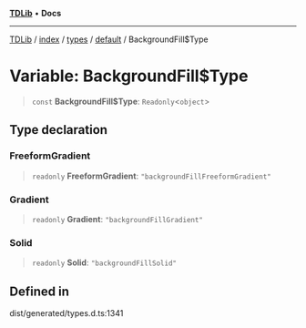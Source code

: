 [**TDLib**](../../../../../../README.md) • **Docs**

***

[TDLib](../../../../../../modules.md) / [index](../../../../../README.md) / [types](../../../README.md) / [default](../README.md) / BackgroundFill$Type

# Variable: BackgroundFill$Type

> `const` **BackgroundFill$Type**: `Readonly`\<`object`\>

## Type declaration

### FreeformGradient

> `readonly` **FreeformGradient**: `"backgroundFillFreeformGradient"`

### Gradient

> `readonly` **Gradient**: `"backgroundFillGradient"`

### Solid

> `readonly` **Solid**: `"backgroundFillSolid"`

## Defined in

dist/generated/types.d.ts:1341
